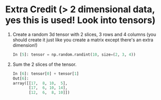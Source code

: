 Extra Credit (> 2 dimensional data, yes this is used! Look into tensors) 
===========================
1. Create a random 3d tensor with 2 slices, 3 rows and 4 columns (you should create it just like you create a matrix except there's an extra dimension!)

    ```python
    In [5]: tensor = np.random.randint(10, size=(2, 3, 4))
    ```

2. Sum the 2 slices of the tensor.

    ```python
    In [6]: tensor[0] + tensor[1]
    Out[6]:
    array([[17,  8, 10,  5],
           [17,  6, 10, 14],
           [12,  6,  8, 10]])
    ```
